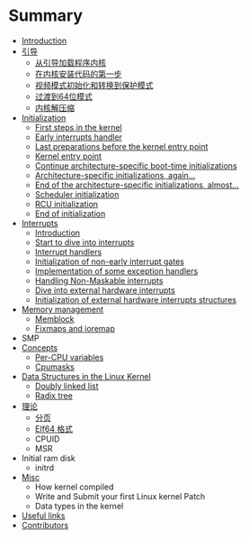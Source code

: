 # Summary

* [Introduction](README.md)
* [引导](Booting/README.md)
   * [从引导加载程序内核](Booting/linux-bootstrap-1.md)
   * [在内核安装代码的第一步](Booting/linux-bootstrap-2.md)
   * [视频模式初始化和转换到保护模式](Booting/linux-bootstrap-3.md)
   * [过渡到64位模式](Booting/linux-bootstrap-4.md)
   * [内核解压缩](Booting/linux-bootstrap-5.md)
* [Initialization](Initialization/README.md)
   * [First steps in the kernel](Initialization/linux-initialization-1.md)
   * [Early interrupts handler](Initialization/linux-initialization-2.md)
   * [Last preparations before the kernel entry point](Initialization/linux-initialization-3.md)
   * [Kernel entry point](Initialization/linux-initialization-4.md)
   * [Continue architecture-specific boot-time initializations](Initialization/linux-initialization-5.md)
   * [Architecture-specific initializations, again...](Initialization/linux-initialization-6.md)
   * [End of the architecture-specific initializations, almost...](Initialization/linux-initialization-7.md)
   * [Scheduler initialization](Initialization/linux-initialization-8.md)
   * [RCU initialization](Initialization/linux-initialization-9.md)
   * [End of initialization](Initialization/linux-initialization-10.md)
* [Interrupts](interrupts/README.md)
   * [Introduction](interrupts/interrupts-1.md)
   * [Start to dive into interrupts](interrupts/interrupts-2.md)
   * [Interrupt handlers](interrupts/interrupts-3.md)
   * [Initialization of non-early interrupt gates](interrupts/interrupts-4.md)
   * [Implementation of some exception handlers](interrupts/interrupts-5.md)
   * [Handling Non-Maskable interrupts](interrupts/interrupts-6.md)
   * [Dive into external hardware interrupts](interrupts/interrupts-7.md)
   * [Initialization of external hardware interrupts structures](interrupts/interrupts-8.md)
* [Memory management](mm/README.md)
   * [Memblock](mm/linux-mm-1.md)
   * [Fixmaps and ioremap](mm/linux-mm-2.md)
* SMP
* [Concepts](Concepts/README.md)
   * [Per-CPU variables](Concepts/per-cpu.md)
   * [Cpumasks](Concepts/cpumask.md)
* [Data Structures in the Linux Kernel](DataStructures/README.md)
   * [Doubly linked list](DataStructures/dlist.md)
   * [Radix tree](DataStructures/radix-tree.md)
* [理论](Theory/README.md)
   * [分页](Theory/Paging.md)
   * [Elf64 格式](Theory/ELF.md)
   * CPUID
   * MSR
* Initial ram disk
   * initrd
* [Misc](Misc/README.md)
   * How kernel compiled
   * Write and Submit your first Linux kernel Patch
   * Data types in the kernel
* [Useful links](LINKS.md)
* [Contributors](contributors.md)

